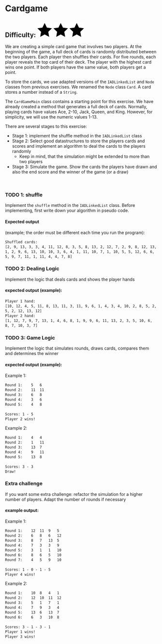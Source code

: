 # Cardgame
## Difficulty: ![Filled](../resources/star-filled.svg) ![Filled](../resources/star-filled.svg) ![Filled](../resources/star-filled.svg)

We are creating a simple card game that involves two players. At the beginning of the game, a full deck of cards is randomly distributed between the two players. Each player then shuffles their cards. For five rounds, each player reveals the top card of their deck. The player with the highest card wins one point. If both players have the same value, both players get a point.

To store the cards, we use adapted versions of the `IADLinkedList` and `Node` classes from previous exercises. We renamed the `Node` class `Card`. A card stores a number instead of a `String`.

The `CardGameMain` class contains a starting point for this exercise. We have already created a method that generates a full deck of cards. Normally, playing cards have values Ace, 2-10, Jack, Queen, and King. However, for simplicity, we will use the numeric values 1-13.

There are several stages to this exercise:
* Stage 1: implement the shuffle method in the `IADLinkedList` class
* Stage 2: Select good datastructures to store the players cards and scores and implement an algorithm to deal the cards to the players randomly
  * Keep in mind, that the simulation might be extended to more than two players
* Stage 3: Simulate the game. Show the cards the players have drawn and also the end score and the winner of the game (or a draw)
  <br><br><br>

### TODO 1: shuffle
Implement the `shuffle` method in the `IADLinkedList` class. Before implementing, first write down your algorithm in pseudo code.

#### Expected output 
(example; the order must be different each time you run the program):
```
Shuffled cards: 
[2, 9, 13, 3, 3, 4, 11, 12, 8, 3, 5, 8, 13, 2, 12, 7, 2, 9, 8, 12, 13, 1, 2, 9, 6, 13, 10, 10, 3, 6, 4, 1, 11, 10, 7, 1, 10, 5, 5, 12, 6, 6, 5, 9, 7, 11, 1, 11, 4, 4, 7, 8]
```

### TODO 2: Dealing Logic
Implement the logic that deals cards and shows the player hands

#### expected output (example):

```
Player 1 hand:
[10, 12, 4, 5, 11, 8, 13, 11, 3, 11, 9, 6, 1, 4, 3, 4, 10, 2, 8, 5, 2, 5, 2, 12, 13, 12]
Player 2 hand:
[1, 12, 7, 9, 7, 13, 1, 4, 6, 8, 1, 9, 9, 6, 11, 13, 2, 3, 5, 10, 6, 8, 7, 10, 3, 7]
```

### TODO 3: Game Logic
Implement the logic that simulates rounds, draws cards, compares them and determines the winner

#### expected output (example):
Example 1:
```
Round 1:	5	6	
Round 2:	11	11	
Round 3:	6	8	
Round 4:	3	6	
Round 5:	4	8	

Scores: 1 - 5
Player 2 wins!
```
Example 2:
```
Round 1:	4	4	
Round 2:	1	11	
Round 3:	13	7	
Round 4:	9	11	
Round 5:	13	8	

Scores: 3 - 3
Draw!
```

### Extra challenge
If you want some extra challenge: refactor the simulation for a higher number of players. Adapt the number of rounds if necessary

#### example output:
Example 1:
```
Round 1:	12	11	9	5	
Round 2:	6	8	6	12	
Round 3:	8	7	13	5	
Round 4:	7	3	3	9	
Round 5:	3	1	1	10	
Round 6:	8	6	5	10	
Round 7:	4	5	9	10	

Scores: 1 - 0 - 1 - 5
Player 4 wins!
```

Example 2:
```
Round 1:	10	8	4	1	
Round 2:	12	10	11	12	
Round 3:	5	1	7	1	
Round 4:	7	9	3	4	
Round 5:	13	6	13	7	
Round 6:	6	3	10	8	

Scores: 3 - 1 - 3 - 1
Player 1 wins!
Player 3 wins!
```
